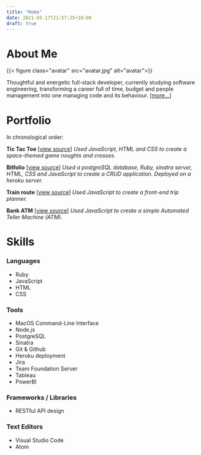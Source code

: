 ```yaml
---
title: "Home"
date: 2021-05-17T21:57:35+10:00
draft: true
---
```


# About Me

{{< figure class="avatar" src="avatar.jpg" alt="avatar">}}




Thoughtful and energetic full-stack developer, currently studying software engineering, transforming a career full of time, budget and people management into one managing code and its behaviour. [[more...](about)]



# Portfolio 
In chronological order:

**Tic Tac Toe** [[view source](https://github.com/chris-pollard/tic-tac-toe)]
*Used JavaScript, HTML and CSS to create a space-themed game noughts and crosses.*

**Bitfolio** [[view source](https://github.com/chris-pollard/bitfolio)]
*Used a postgreSQL database, Ruby, sinatra server, HTML, CSS and JavaScript to create a CRUD application. Deployed on a heroku server.*

**Train route** [[view source](https://github.com/chris-pollard/train-line)]
*Used JavaScript to create a front-end trip planner.*

**Bank ATM** [[view source](https://github.com/chris-pollard/bank-atm)]
*Used JavaScript to create a simple Automated Teller Machine (ATM).*


# Skills

### Languages

* Ruby
* JavaScript
* HTML
* CSS

### Tools

* MacOS Command-Line Interface
* Node.js
* PostgreSQL
* Sinatra
* Git & Github
* Heroku deployment
* Jira
* Team Foundation Server
* Tableau
* PowerBI

### Frameworks / Libraries

* RESTful API design


### Text Editors

* Visual Studio Code
* Atom